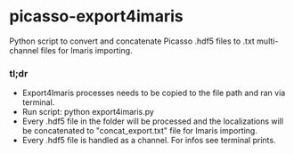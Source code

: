 # picasso-export4imaris
Python script to convert and concatenate Picasso .hdf5 files to .txt multi-channel files for Imaris importing.

###	tl;dr
* Export4Imaris processes needs to be copied to the file path and ran via terminal.
* Run script: python export4imaris.py
* Every .hdf5 file in the folder will be processed and the localizations will be concatenated to "concat_export.txt" file for Imaris importing.
* Every .hdf5 file is handled as a channel. For infos see terminal prints.